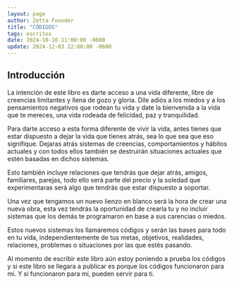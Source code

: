 ```yaml
---
layout: page
author: Zetta Founder
title: "CÓDIGOS"
tags: escritos
date: 2024-10-10 11:00:00 -0600
update: 2024-12-03 22:00:00 -0600
---
```

## Introducción
La intención de este libro es darte acceso a una vida diferente, libre de creencias limitantes y llena de gozo y gloria. Dile adiós a los miedos y a los pensamientos negativos que rodean tu vida y date la bienvenida a la vida que te mereces, una vida rodeada de felicidad, paz y tranquilidad.

Para darte acceso a esta forma diferente de vivir la vida, antes tienes que estar dispuesto a dejar la vida que tienes atrás, sea lo que sea que eso signifique. Dejaras atrás sistemas de creencias, comportamientos y hábitos actuales y con todos ellos también se destruirán situaciones actuales que estén basadas en dichos sistemas.

Esto también incluye relaciones que tendrás que dejar atrás, amigos, familiares, parejas, todo ello será parte del precio y la soledad que experimentaras será algo que tendrás que estar dispuesto a soportar.

Una vez que tengamos un nuevo lienzo en blanco será la hora de crear una nueva obra, esta vez tendrás la oportunidad de crearla tu y no incluir sistemas que los demás te programaron en base a sus carencias o miedos.

Estos nuevos sistemas los llamaremos códigos y serán las bases para todo en tu vida, independientemente de tus metas, objetivos, realidades, relaciones, problemas o situaciones por las que estés pasando.

Al momento de escribir este libro aún estoy poniendo a prueba los códigos y si este libro se llegara a publicar es porque los códigos funcionaron para mí. Y si funcionaron para mí, pueden servir para ti.